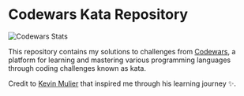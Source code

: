 # Codewars Kata Repository

![Codewars Stats](https://github.r2v.ch/codewars?user=loumorganrene&name=true&theme=gradient_dark_by_level)

This repository contains my solutions to challenges from [Codewars](https://www.codewars.com/), a platform for learning and mastering various programming languages through coding challenges known as kata.

Credit to [Kevin Mulier](https://github.com/kevinmulier) that inspired me through his learning journey ✨.
